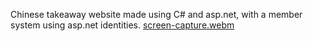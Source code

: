 Chinese takeaway website made using C# and asp.net, with a member system using asp.net identities.
[screen-capture.webm](https://github.com/yournyagurl/dragon_den/assets/142093278/5dd6bcd2-64b3-44cc-af0d-c86f9fa50fee)
